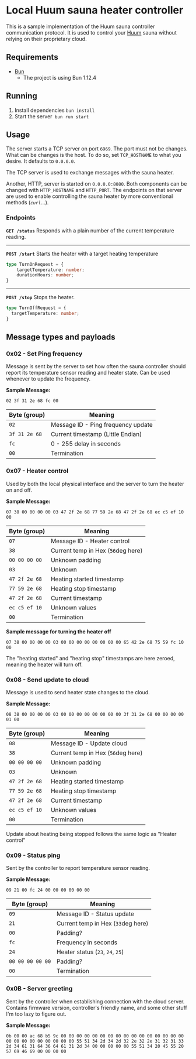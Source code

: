 # Local Huum sauna heater controller

This is a sample implementation of the Huum sauna controller communication protocol. It is used to control your
[Huum](https://huumsauna.com/product/uku-wifi/) sauna without relying on their proprietary cloud.

## Requirements
- [Bun](https://bun.sh/)
  - The project is using Bun 1.12.4

## Running
1. Install dependencies `bun install`
2. Start the server` bun run start`

## Usage
The server starts a TCP server on port `6969`. The port must not be changes. What can be changes is the host. To do so,
set `TCP_HOSTNAME` to what you desire. It defaults to `0.0.0.0`.

The TCP server is used to exchange messages with the sauna heater.

Another, HTTP, server is started on `0.0.0.0:8080`. Both components can be changed with `HTTP_HOSTNAME` and `HTTP_PORT`.
The endpoints on that server are used to enable controlling the sauna heater by more conventional methods (_`curl`_...).

### Endpoints
**`GET /status`**
Responds with a plain number of the current temperature reading.

---
**`POST /start`**
Starts the heater with a target heating temperature

```typescript
type TurnOnRequest = {
    targetTemperature: number;
    durationHours: number;
}
```

---
**`POST /stop`**
Stops the heater.

```typescript
type TurnOffRequest = {
  targetTemperature: number;
}
```

## Message types and payloads
### 0x02 - Set Ping frequency

Message is sent by the server to set how often the sauna controller should report its temperature sensor reading and
heater state. Can be used whenever to update the frequency.

**Sample Message:**
```
02 3f 31 2e 68 fc 00
```

| Byte (group)  | Meaning                            |
|---------------|------------------------------------|
| `02`          | Message ID - Ping frequency update |
| `3f 31 2e 68` | Current timestamp (Little Endian)  |
| `fc`          | 0 - 255 delay in seconds           |
| `00`          | Termination                        | 


### 0x07 - Heater control

Used by both the local physical interface and the server to turn the heater on and off.

**Sample Message:**
```  
07 38 00 00 00 00 03 47 2f 2e 68 77 59 2e 68 47 2f 2e 68 ec c5 ef 10 00
``` 

| Byte (group)  | Meaning                            |
|---------------|------------------------------------|
| `07`          | Message ID - Heater control        |
| `38`          | Current temp in Hex (`56`deg here) |
| `00 00 00 00` | Unknown padding                    |
| `03`          | Unknown                            |
| `47 2f 2e 68` | Heating started timestamp          |
| `77 59 2e 68` | Heating stop timestamp             |
| `47 2f 2e 68` | Current timestamp                  |
| `ec c5 ef 10` | Unknown values                     |
| `00`          | Termination                        |

**Sample message for turning the heater off**
```
07 38 00 00 00 00 03 00 00 00 00 00 00 00 00 65 42 2e 68 75 59 fc 10 00
```
The "heating started" and "heating stop" timestamps are here zeroed, meaning the heater will turn off.


### 0x08 - Send update to cloud

Message is used to send heater state changes to the cloud.

**Sample Message:**
```
08 38 00 00 00 00 03 00 00 00 00 00 00 00 00 3f 31 2e 68 00 00 00 00 01 00
```

| Byte (group)  | Meaning                            |
|---------------|------------------------------------|
| `08`          | Message ID - Update cloud          |
| `38`          | Current temp in Hex (`56`deg here) |
| `00 00 00 00` | Unknown padding                    |
| `03`          | Unknown                            |
| `47 2f 2e 68` | Heating started timestamp          |
| `77 59 2e 68` | Heating stop timestamp             |
| `47 2f 2e 68` | Current timestamp                  |
| `ec c5 ef 10` | Unknown values                     |
| `00`          | Termination                        |

Update about heating being stopped follows the same logic as "Heater control"

### 0x09 - Status ping

Sent by the controller to report temperature sensor reading.

**Sample Message:**
```
09 21 00 fc 24 00 00 00 00 00 00
```

| Byte (group)     | Meaning                            |
|------------------|------------------------------------|
| `09`             | Message ID - Status update         |
| `21`             | Current temp in Hex (`33`deg here) |
| `00`             | Padding?                           |
| `fc`             | Frequency in seconds               |
| `24`             | Heater status (`23`, `24`, `25`)   |
| `00 00 00 00 00` | Padding?                           |
| `00`             | Termination                        |

### 0x0B - Server greeting

Sent by the controller when establishing connection with the cloud server. Contains firmware version, controller's
friendly name, and some other stuff I'm too lazy to figure out.

**Sample Message:**
```
0b 00 00 ac 68 b5 9c 00 00 00 00 00 00 00 00 00 00 00 00 00 00 00 00 00 00 00 00 00 00 00 00 00 55 51 34 2d 34 2d 32 2e 32 2e 31 32 31 33 2d 34 61 31 64 36 64 61 31 2d 34 00 00 00 00 00 55 51 34 20 45 55 20 57 69 46 69 00 00 00 00
```